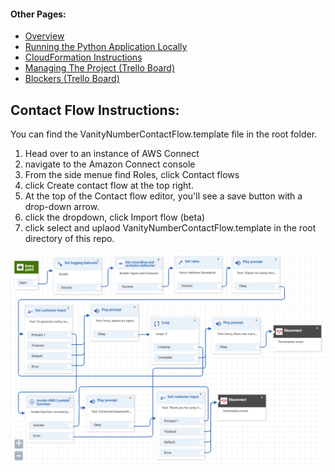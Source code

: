 #### Other Pages:
- [Overview](README.md)
- [Running the Python Application Locally](RUNPYTHONAPP.md)
- [CloudFormation Instructions](CLOUDFORMATION.md)
- [Managing The Project (Trello Board)](https://trello.com/b/MtaGkEdG/voicefoundry-code-challenge)
- [Blockers (Trello Board)](https://trello.com/b/MtaGkEdG/voicefoundry-code-challenge)


## Contact Flow Instructions:

You can find the VanityNumberContactFlow.template file in the root folder. 

1. Head over to an instance of AWS Connect 
2. navigate to the Amazon Connect console
3. From the side menue find Roles, click Contact flows
4. click Create contact flow at the top right.
5. At the top of the Contact flow editor, you'll see a save button with a drop-down arrow. 
6. click the dropdown, click Import flow (beta)
7. click select and uplaod VanityNumberContactFlow.template in the root directory of this repo.

![alt text](VanityNumberFlow.png)